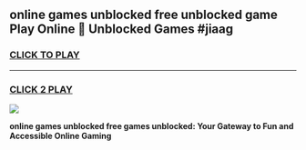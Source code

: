 
## online games unblocked free unblocked game Play Online 👋 Unblocked Games #jiaag
<h3>
<a href="https://premium.freeplayer.one?title=online_games_unblocked_free&ref=21F">CLICK TO PLAY</a></h3>
<hr>

<h3>
<a href="https://premium.freeplayer.one?title=online_games_unblocked_free&ref=21F">CLICK 2 PLAY</a>
  
</h3>

<a href="https://premium.freeplayer.one?title=online_games_unblocked_free&ref=21F/"><img src="https://clearcache.store/games.png"></a>


**online games unblocked free games unblocked: Your Gateway to Fun and Accessible Online Gaming**

